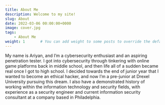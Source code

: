 ```yaml
---
title: About Me
description: Welcome to my site!
slug: About
date: 2022-03-06 00:00:00+0000
image: cover.jpg
tags:
    - About Me
weight: 1       # You can add weight to some posts to override the default sorting (date descending)
---
```


My name is Ariyan, and I’m a cybersecurity enthusiast and an aspiring penetration tester. 
I got into cybersecurity through tinkering with online game platforms back in middle school, and then life all of a sudden became real once I got to high school. I decided towards the end of junior year that I wanted to become an ethical hacker, and now I’m a pre-junior at Drexel University pursuing this dream. 
I also have a demonstrated history of working within the information technology and security fields, with experience as a security engineer and current information security consultant at a company based in Philadelphia.

